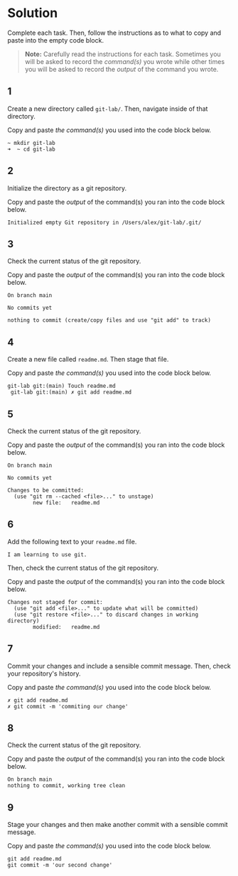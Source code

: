 # Solution

Complete each task. Then, follow the instructions as to what to copy and paste into the empty code block.

> **Note:** Carefully read the instructions for each task. Sometimes you will be asked to record the _command(s)_ you wrote while other times you will be asked to record the _output_ of the command you wrote.

## 1

Create a new directory called `git-lab/`. Then, navigate inside of that directory.

Copy and paste _the command(s)_ you used into the code block below.

```
~ mkdir git-lab
➜  ~ cd git-lab

```

## 2

Initialize the directory as a git repository.

Copy and paste the _output_ of the command(s) you ran into the code block below.

```
Initialized empty Git repository in /Users/alex/git-lab/.git/

```

## 3

Check the current status of the git repository.

Copy and paste the _output_ of the command(s) you ran into the code block below.

```
On branch main

No commits yet

nothing to commit (create/copy files and use "git add" to track)

```

## 4

Create a new file called `readme.md`. Then stage that file.

Copy and paste _the command(s)_ you used into the code block below.

```
git-lab git:(main) Touch readme.md
 git-lab git:(main) ✗ git add readme.md  

```

## 5

Check the current status of the git repository.

Copy and paste the _output_ of the command(s) you ran into the code block below.

```
On branch main

No commits yet

Changes to be committed:
  (use "git rm --cached <file>..." to unstage)
        new file:   readme.md
```

## 6

Add the following text to your `readme.md` file.

```
I am learning to use git.
```

Then, check the current status of the git repository.

Copy and paste the _output_ of the command(s) you ran into the code block below.

```
Changes not staged for commit:
  (use "git add <file>..." to update what will be committed)
  (use "git restore <file>..." to discard changes in working directory)
        modified:   readme.md

```

## 7

Commit your changes and include a sensible commit message. Then, check your repository's history.

Copy and paste _the command(s)_ you used into the code block below.

```
✗ git add readme.md
✗ git commit -m 'commiting our change'
```

## 8

Check the current status of the git repository.

Copy and paste the _output_ of the command(s) you ran into the code block below.

```
On branch main
nothing to commit, working tree clean

```

## 9

Stage your changes and then make another commit with a sensible commit message.

Copy and paste _the command(s)_ you used into the code block below.

```
git add readme.md
git commit -m 'our second change'

```